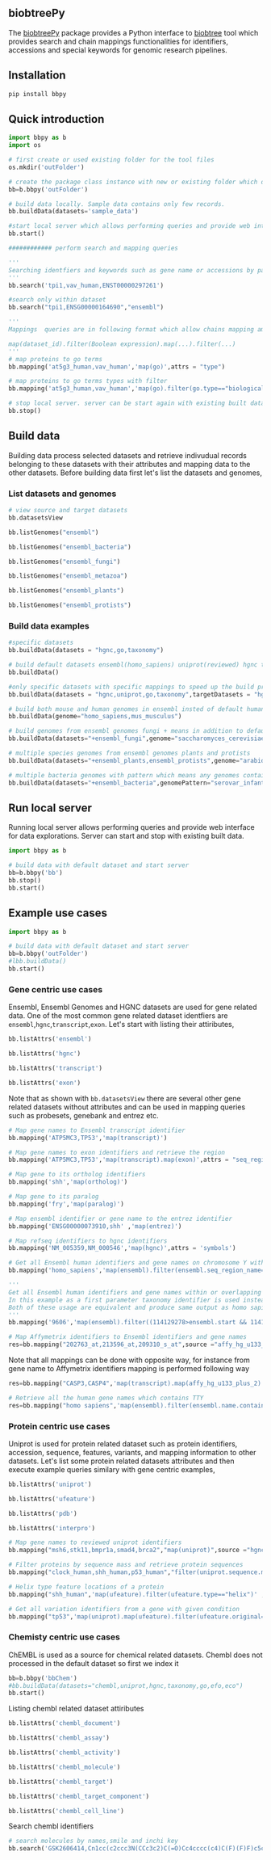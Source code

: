 ## biobtreePy
The [biobtreePy](https://github.com/tamerh/biobtreePy) package provides a Python interface to [biobtree](https://github.com/tamerh/biobtree) tool which provides search and chain mappings functionalities for identifiers, accessions and special keywords for genomic research pipelines.

## Installation


```python
pip install bbpy
```

## Quick introduction


```python
import bbpy as b
import os

# first create or used existing folder for the tool files
os.mkdir('outFolder')

# create the package class instance with new or existing folder which data built before.
bb=b.bbpy('outFolder')

# build data locally. Sample data contains only few records.
bb.buildData(datasets='sample_data')

#start local server which allows performing queries and provide web interface
bb.start()

############ perform search and mapping queries

'''
Searching identfiers and keywords such as gene name or accessions by passing comma seperated terms.
'''
bb.search('tpi1,vav_human,ENST00000297261')

#search only within dataset
bb.search("tpi1,ENSG00000164690","ensembl")

'''
Mappings  queries are in following format which allow chains mapping among datasets

map(dataset_id).filter(Boolean expression).map(...).filter(...) 
'''
# map proteins to go terms
bb.mapping('at5g3_human,vav_human','map(go)',attrs = "type")

# map proteins to go terms types with filter
bb.mapping('at5g3_human,vav_human','map(go).filter(go.type=="biological_process")',attrs = "type")

# stop local server. server can be start again with existing built data
bb.stop()

```

## Build data
Building data process selected datasets and retrieve indivudual records belonging to these datasets with their attributes and mapping data to the other datasets. Before building data first let's list the datasets and genomes, 

### List datasets and genomes


```python
# view source and target datasets
bb.datasetsView
```


```python
bb.listGenomes("ensembl")
```


```python
bb.listGenomes("ensembl_bacteria")
```


```python
bb.listGenomes("ensembl_fungi")
```


```python
bb.listGenomes("ensembl_metazoa")
```


```python
bb.listGenomes("ensembl_plants")
```


```python
bb.listGenomes("ensembl_protists")
```

### Build data examples 


```python
#specific datasets
bb.buildData(datasets = "hgnc,go,taxonomy")

# build default datasets ensembl(homo_sapiens) uniprot(reviewed) hgnc taxonomy go eco efo interpro chebi
bb.buildData() 

#only specific datasets with specific mappings to speed up the build process
bb.buildData(datasets = "hgnc,uniprot,go,taxonomy",targetDatasets = "hgnc,uniprot,taxonomy,ufeature,go,pdb,taxchild,taxparent") 

# build both mouse and human genomes in ensembl insted of default human
bb.buildData(genome="homo_sapiens,mus_musculus")

# build genomes from ensembl genomes fungi + means in addition to default dataset
bb.buildData(datasets="+ensembl_fungi",genome="saccharomyces_cerevisiae")

# multiple species genomes from ensembl genomes plants and protists
bb.buildData(datasets="+ensembl_plants,ensembl_protists",genome="arabidopsis_thaliana,phytophthora_parasitica")

# multiple bacteria genomes with pattern which means any genomes contains given names seperated by comma
bb.buildData(datasets="+ensembl_bacteria",genomePattern="serovar_infantis,serovar_virchow")
```

## Run local server
Running local server allows performing queries and provide web interface for data explorations. Server can start and stop with existing built data.


```python
import bbpy as b

# build data with default dataset and start server
bb=b.bbpy('bb')
bb.stop()
bb.start()
```

## Example use cases


```python
import bbpy as b

# build data with default dataset and start server
bb=b.bbpy('outFolder')
#lbb.buildData()
bb.start()
```

### Gene centric use cases
Ensembl, Ensembl Genomes and HGNC datasets are used for gene related data. One of the most common gene related dataset identfiers are `ensembl`,`hgnc`,`transcript`,`exon`. Let's start with listing their attiributes,


```python
bb.listAttrs('ensembl')
```


```python
bb.listAttrs('hgnc')
```


```python
bb.listAttrs('transcript')
```


```python
bb.listAttrs('exon')
```

Note that as shown with `bb.datasetsView` there are several other gene related datasets without attributes and can be used in mapping queries such as probesets, genebank and entrez etc.


```python
# Map gene names to Ensembl transcript identifier
bb.mapping('ATP5MC3,TP53','map(transcript)')
```


```python
# Map gene names to exon identifiers and retrieve the region
bb.mapping('ATP5MC3,TP53','map(transcript).map(exon)',attrs = "seq_region_name")
```


```python
# Map gene to its ortholog identifiers
bb.mapping('shh','map(ortholog)')
```


```python
# Map gene to its paralog
bb.mapping('fry','map(paralog)')
```


```python
# Map ensembl identifier or gene name to the entrez identifier
bb.mapping('ENSG00000073910,shh' ,'map(entrez)')
```


```python
# Map refseq identifiers to hgnc identifiers
bb.mapping('NM_005359,NM_000546','map(hgnc)',attrs = 'symbols')
```


```python
# Get all Ensembl human identifiers and gene names on chromosome Y with lncRNA type
bb.mapping('homo_sapiens','map(ensembl).filter(ensembl.seq_region_name=="Y" && ensembl.biotype=="lncRNA")',attrs = 'name')
```


```python
''' 
Get all Ensembl human identifiers and gene names within or overlapping range [114129278-114129328]
In this example as a first parameter taxonomy identifier is used instead of specifying as homo sapiens like in the previous example. 
Both of these usage are equivalent and produce same output as homo sapiens refer to taxonomy identifer 9606.
'''
bb.mapping('9606','map(ensembl).filter((114129278>ensembl.start && 114129278<ensembl.end) || (114129328>ensembl.start && 114129328<ensembl.end))',attrs = 'name')
```


```python
# Map Affymetrix identifiers to Ensembl identifiers and gene names
res=bb.mapping("202763_at,213596_at,209310_s_at",source ="affy_hg_u133_plus_2" ,'map(transcript).map(ensembl)',attrs = "name")
```

Note that all mappings can be done with opposite way, for instance from gene name to Affymetrix identifiers mapping is performed following way


```python
res=bb.mapping("CASP3,CASP4",'map(transcript).map(affy_hg_u133_plus_2)')
```


```python
# Retrieve all the human gene names which contains TTY
res=bb.mapping("homo sapiens",'map(ensembl).filter(ensembl.name.contains("TTY"))',attrs = "name")
```

### Protein centric use cases
Uniprot is used for protein related dataset such as protein identifiers, accession, sequence, features, variants, and mapping information to other datasets. Let's list some protein related datasets attributes and then execute example queries similary with gene centric examples,


```python
bb.listAttrs('uniprot')
```


```python
bb.listAttrs('ufeature')
```


```python
bb.listAttrs('pdb')
```


```python
bb.listAttrs('interpro')
```


```python
# Map gene names to reviewed uniprot identifiers
bb.mapping("msh6,stk11,bmpr1a,smad4,brca2","map(uniprot)",source ="hgnc")
```


```python
# Filter proteins by sequence mass and retrieve protein sequences
bb.mapping("clock_human,shh_human,p53_human","filter(uniprot.sequence.mass > 45000)" ,attrs = "sequence$mass,sequence$seq")
```


```python
# Helix type feature locations of a protein
bb.mapping("shh_human",'map(ufeature).filter(ufeature.type=="helix")' ,attrs = "location$begin,location$end")
```


```python
# Get all variation identifiers from a gene with given condition
bb.mapping("tp53",'map(uniprot).map(ufeature).filter(ufeature.original=="I" && ufeature.variation=="S").map(variantid)',source = "hgnc")
```

### Chemisty centric use cases
ChEMBL is used as a source for chemical related datasets. Chembl does not processed in the default dataset so first we index it


```python
bb=b.bbpy('bbChem')
#bb.buildData(datasets="chembl,uniprot,hgnc,taxonomy,go,efo,eco")
bb.start()
```

Listing chembl related dataset attiributes


```python
bb.listAttrs('chembl_document')
```


```python
bb.listAttrs('chembl_assay')
```


```python
bb.listAttrs('chembl_activity')
```


```python
bb.listAttrs('chembl_molecule')
```


```python
bb.listAttrs('chembl_target')
```


```python
bb.listAttrs('chembl_target_component')
```


```python
bb.listAttrs('chembl_cell_line')
```

Search chembl identifiers


```python
# search molecules by names,smile and inchi key
bb.search('GSK2606414,Cn1cc(c2ccc3N(CCc3c2)C(=O)Cc4cccc(c4)C(F)(F)F)c5c(N)ncnc15,SIXVRXARNAVBTC-UHFFFAOYSA-N')
```

